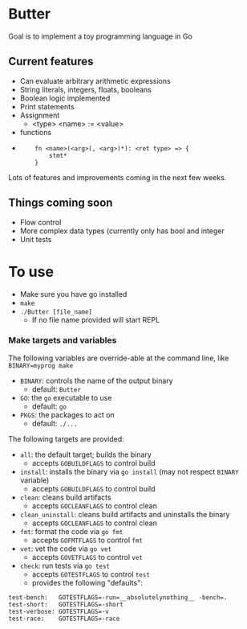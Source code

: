 # Butter

Goal is to implement a toy programming language in Go

## Current features
* Can evaluate arbitrary arithmetic expressions
* String literals, integers, floats, booleans
* Boolean logic implemented
* Print statements
* Assignment
  * \<type> \<name> := \<value>
 * functions
  * ```  
        fn <name>(<arg>(, <arg>)*): <ret type> => { 
            stmt* 
        }
    ```


Lots of features and improvements coming in the next few weeks.

## Things coming soon
* Flow control
* More complex data types (currently only has bool and integer
* Unit tests

# To use
* Make sure you have go installed
* `make`
* `./Butter [file_name]`
  * If no file name provided will start REPL

### Make targets and variables

The following variables are override-able at the command line, like
`BINARY=myprog make`

- `BINARY`: controls the name of the output binary
  - default: `Butter`
- `GO`: the `go` executable to use
  - default: `go`
- `PKGS`: the packages to act on
  - default: `./...`

The following targets are provided:

- `all`: the default target; builds the binary
  - accepts `GOBUILDFLAGS` to control build
- `install`: installs the binary via `go install` (may not respect `BINARY`
  variable)
  - accepts `GOBUILDFLAGS` to control build
- `clean`: cleans build artifacts
  - accepts `GOCLEANFLAGS` to control clean
- `clean_uninstall`: cleans build artifacts and uninstalls the binary
  - accepts `GOCLEANFLAGS` to control clean
- `fmt`: format the code via `go fmt`
  - accepts `GOFMTFLAGS` to control `fmt`
- `vet`: vet the code via `go vet`
  - accepts `GOVETFLAGS` to control `vet`
- `check`: run tests via `go test`
  - accepts `GOTESTFLAGS` to control `test`
  - provides the following "defaults":
```
test-bench:   GOTESTFLAGS=-run=__absolutelynothing__ -bench=.
test-short:   GOTESTFLAGS=-short
test-verbose: GOTESTFLAGS=-v
test-race:    GOTESTFLAGS=-race
```
